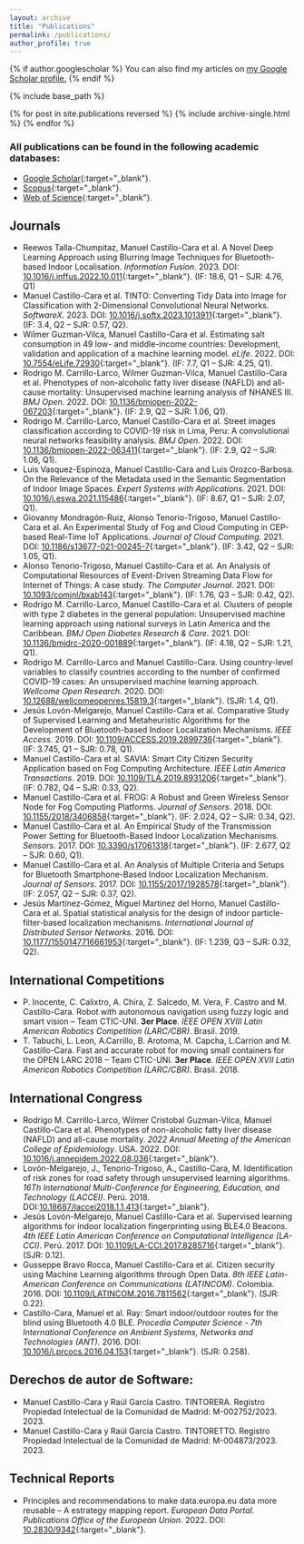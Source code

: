 ```yaml
---
layout: archive
title: "Publications"
permalink: /publications/
author_profile: true
---
```


{% if author.googlescholar %}
  You can also find my articles on <u><a href="{{author.googlescholar}}">my Google Scholar profile</a>.</u>
{% endif %}

{% include base_path %}

{% for post in site.publications reversed %}
  {% include archive-single.html %}
{% endfor %}

### All publications can be found in the following academic databases:
- [Google Scholar](https://scholar.google.es/citations?hl=es&authuser=2&user=r0JytwIAAAAJ){:target="_blank"}.
- [Scopus](https://www.scopus.com/authid/detail.uri?authorId=57200871251){:target="_blank"}.
- [Web of Science](https://www.webofscience.com/wos/author/record/O-9762-2017){:target="_blank"}.


## Journals
- Reewos Talla-Chumpitaz, Manuel Castillo-Cara et al. A Novel Deep Learning Approach using Blurring Image Techniques for Bluetooth-based Indoor Localisation. *Information Fusion*. 2023. DOI: [10.1016/j.inffus.2022.10.011](https://doi.org/10.1016/j.inffus.2022.10.011){:target="_blank"}. (IF: 18.6,  Q1 – SJR: 4.76, Q1)  
- Manuel Castillo-Cara et al. TINTO: Converting Tidy Data into Image for Classification with 2-Dimensional Convolutional Neural Networks. *SoftwareX*. 2023. DOI: [10.1016/j.softx.2023.1013911](https://doi.org/10.1016/j.softx.2023.101391){:target="_blank"}. (IF: 3.4,  Q2 – SJR: 0.57, Q2).  
- Wilmer Guzman-Vilca, Manuel Castillo-Cara et al. Estimating  salt consumption  in  49  low-  and  middle-income  countries:  Development, validation and application of a machine learning model. *eLife*. 2022. DOI: [10.7554/eLife.72930](https://doi.org/10.7554/eLife.72930){:target="_blank"}. (IF: 7.7, Q1 – SJR: 4.25, Q1). 
- Rodrigo M. Carrillo-Larco, Wilmer Guzman-Vilca, Manuel Castillo-Cara et al. Phenotypes of non-alcoholic fatty liver disease (NAFLD) and all-cause mortality: Unsupervised machine learning analysis of NHANES III. *BMJ Open*. 2022. DOI: [10.1136/bmjopen-2022-067203](https://doi.org/10.1136/bmjopen-2022-067203){:target="_blank"}. (IF: 2.9,  Q2 – SJR: 1.06, Q1). 
- Rodrigo M. Carrillo-Larco, Manuel Castillo-Cara et al. Street images classification according to COVID-19 risk in Lima, Peru: A convolutional neural networks feasibility analysis. *BMJ Open*. 2022. DOI: [10.1136/bmjopen-2022-063411](https://doi.org/10.1136/bmjopen-2022-063411){:target="_blank"}. (IF: 2.9,  Q2 – SJR: 1.06, Q1). 
- Luis Vasquez-Espinoza, Manuel Castillo-Cara and Luis Orozco-Barbosa. On the Relevance of the Metadata used in the Semantic Segmentation of Indoor Image Spaces. *Expert Systems with Applications*. 2021. DOI: [10.1016/j.eswa.2021.115486](https://doi.org/10.1016/j.eswa.2021.115486){:target="_blank"}. (IF: 8.67, Q1 – SJR: 2.07, Q1).
- Giovanny Mondragón-Ruiz, Alonso Tenorio-Trigoso, Manuel Castillo-Cara et al. An Experimental Study of Fog and Cloud Computing in CEP-based Real-Time IoT Applications. *Journal of Cloud Computing*. 2021. DOI: [10.1186/s13677-021-00245-7](https://doi.org/10.1186/s13677-021-00245-7){:target="_blank"}. (IF: 3.42, Q2 – SJR: 1.05, Q1). 
- Alonso Tenorio-Trigoso, Manuel Castillo-Cara et al. An Analysis of Computational Resources of Event-Driven Streaming Data Flow for Internet of Things: A case study. *The Computer Journal*. 2021. DOI: [10.1093/comjnl/bxab143](https://doi.org/10.1093/comjnl/bxab143){:target="_blank"}. (IF: 1.76, Q3 – SJR: 0.42, Q2).
- Rodrigo M. Carrillo-Larco, Manuel Castillo-Cara et al. Clusters of people with type 2 diabetes in the general population: Unsupervised machine learning approach using national surveys in Latin America and the Caribbean. *BMJ Open Diabetes Research & Care*. 2021. DOI: [10.1136/bmjdrc-2020-001889](https://doi.org/10.1136/bmjdrc-2020-001889){:target="_blank"}. (IF: 4.18, Q2 – SJR: 1.21, Q1). 
- Rodrigo M. Carrillo-Larco and Manuel Castillo-Cara. Using country-level variables to classify countries according to the number of confirmed COVID-19 cases: An unsupervised machine learning approach. *Wellcome Open Research*. 2020. DOI: [10.12688/wellcomeopenres.15819.3](https://doi.org/10.12688/wellcomeopenres.15819.3){:target="_blank"}. (SJR: 1.4, Q1).
- Jesús Lovón-Melgarejo, Manuel Castillo-Cara et al. Comparative Study of Supervised Learning and Metaheuristic Algorithms for the Development of Bluetooth-based Indoor Localization Mechanisms. *IEEE Access*. 2019. DOI: [10.1109/ACCESS.2019.2899736](https://doi.org/10.1109/ACCESS.2019.2899736){:target="_blank"}. (IF: 3.745, Q1 – SJR: 0.78, Q1).
- Manuel Castillo-Cara et al. SAVIA: Smart City Citizen Security Application based on Fog Computing Architecture. *IEEE Latin America Transactions*. 2019. DOI: [10.1109/TLA.2019.8931206](https://doi.org/10.1109/TLA.2019.8931206){:target="_blank"}. (IF: 0.782, Q4 – SJR: 0.33, Q2). 
- Manuel Castillo-Cara et al. FROG: A Robust and Green Wireless Sensor Node for Fog Computing Platforms. *Journal of Sensors*. 2018. DOI: [10.1155/2018/3406858](https://doi.org/10.1155/2018/3406858){:target="_blank"}. (IF: 2.024, Q2 – SJR: 0.34, Q2).
- Manuel Castillo-Cara et al. An Empirical Study of the Transmission Power Setting for Bluetooth-Based Indoor Localization Mechanisms. *Sensors*. 2017. DOI: [10.3390/s17061318](https://doi.org/10.3390/s17061318){:target="_blank"}. (IF: 2.677, Q2 – SJR: 0.60, Q1).
- Manuel Castillo-Cara et al. An Analysis of Multiple Criteria and Setups for Bluetooth Smartphone-Based Indoor Localization Mechanism. *Journal of Sensors*. 2017. DOI: [10.1155/2017/1928578](https://doi.org/10.1155/2017/1928578){:target="_blank"}. (IF: 2.057, Q2 – SJR: 0.37, Q2).
- Jesús Martínez-Gómez, Miguel Martínez del Horno, Manuel Castillo-Cara et al. Spatial statistical analysis for the design of indoor particle-filter-based localization mechanisms. *International Journal of Distributed Sensor Networks*. 2016. DOI: [10.1177/1550147716661953](https://doi.org/10.1177/1550147716661953){:target="_blank"}. (IF: 1.239, Q3 – SJR: 0.32, Q2).

## International Competitions
- P. Inocente, C. Calixtro, A. Chira, Z. Salcedo, M. Vera, F. Castro  and M. Castillo-Cara. Robot with autonomous navigation using fuzzy logic and smart vision – Team CTIC-UNI. **3er Place**. *IEEE OPEN XVIII Latin American Robotics Competition (LARC/CBR)*. Brasil. 2019.
- T. Tabuchi, L. Leon, A.Carrillo, B. Arotoma, M. Capcha, L.Carrion and M. Castillo-Cara. Fast and accurate robot for moving small containers for the OPEN LARC 2018 – Team CTIC-UNI. **3er Place**. *IEEE OPEN XVII Latin American Robotics Competition (LARC/CBR)*. Brasil. 2018.

## International Congress
- Rodrigo M. Carrillo-Larco, Wilmer Cristobal Guzman-Vilca, Manuel Castillo-Cara et al. Phenotypes of non-alcoholic fatty liver disease (NAFLD) and all-cause mortality. *2022 Annual Meeting of the American College of Epidemiology*. USA. 2022. DOI: [10.1016/j.annepidem.2022.08.036](https://doi.org/10.1016/j.annepidem.2022.08.036){:target="_blank"}. 
- Lovón-Melgarejo, J., Tenorio-Trigoso, A., Castillo-Cara, M. Identification of risk zones for road safety through unsupervised learning algorithms. *16Th International Multi-Conference for Engineering, Education, and Technology (LACCEI)*. Perú. 2018. DOI:[10.18687/laccei2018.1.1.413](https://doi.org/10.18687/laccei2018.1.1.413){:target="_blank"}.
- Jesús Lovón-Melgarejo, Manuel Castillo-Cara et al. Supervised learning algorithms for indoor localization fingerprinting using BLE4.0 Beacons. *4th IEEE Latin American Conference on Computational Intelligence (LA-CCI)*. Perú. 2017. DOI: [10.1109/LA-CCI.2017.8285716](https://doi.org/10.1109/LA-CCI.2017.8285716){:target="_blank"}. (SJR: 0.12).
- Gusseppe Bravo Rocca, Manuel Castillo-Cara et al. Citizen security using Machine Learning algorithms through Open Data. *8th IEEE Latin-American Conference on Communications (LATINCOM)*. Colombia. 2016. DOI: [10.1109/LATINCOM.2016.7811562](https://doi.org/10.1109/LATINCOM.2016.7811562){:target="_blank"}. (SJR: 0.22).
- Castillo-Cara, Manuel et al. Ray: Smart indoor/outdoor routes for the blind using Bluetooth 4.0 BLE. *Procedia Computer Science - 7th International Conference on Ambient Systems, Networks and Technologies (ANT)*. 2016. DOI: [10.1016/j.prcocs.2016.04.153](https://doi.org/10.1016/j.prcocs.2016.04.153){:target="_blank"}. (SJR: 0.258).

## Derechos de autor de Software:
- Manuel Castillo-Cara y Raúl García Castro. TINTORERA. Registro Propiedad Intelectual de la Comunidad de Madrid: M-002752/2023. 2023.
- Manuel Castillo-Cara y Raúl García Castro. TINTORETTO. Registro  Propiedad Intelectual de la Comunidad de Madrid: M-004873/2023. 2023.

## Technical Reports
- Principles and recommendations to make data.europa.eu data more reusable – A estrategy mapping report. *European Data Portal. Publications Office of the European Union*. 2022. DOI: [10.2830/9342](https://doi.org/10.2830/9342){:target="_blank"}.